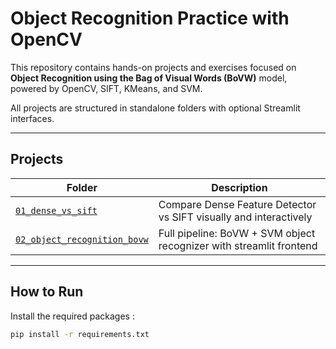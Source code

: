 #  Object Recognition Practice with OpenCV

This repository contains hands-on projects and exercises focused on **Object Recognition using the Bag of Visual Words (BoVW)** model, powered by OpenCV, SIFT, KMeans, and SVM.

All projects are structured in standalone folders with optional Streamlit interfaces.

---

## Projects

| Folder | Description |
|--------|-------------|
| [`01_dense_vs_sift`](./01_dense_vs_sift) | Compare Dense Feature Detector vs SIFT visually and interactively |
| [`02_object_recognition_bovw`](./02_object-recognition-bovw) | Full pipeline: BoVW + SVM object recognizer with streamlit frontend |

---

## How to Run

Install the required packages :

```bash
pip install -r requirements.txt

